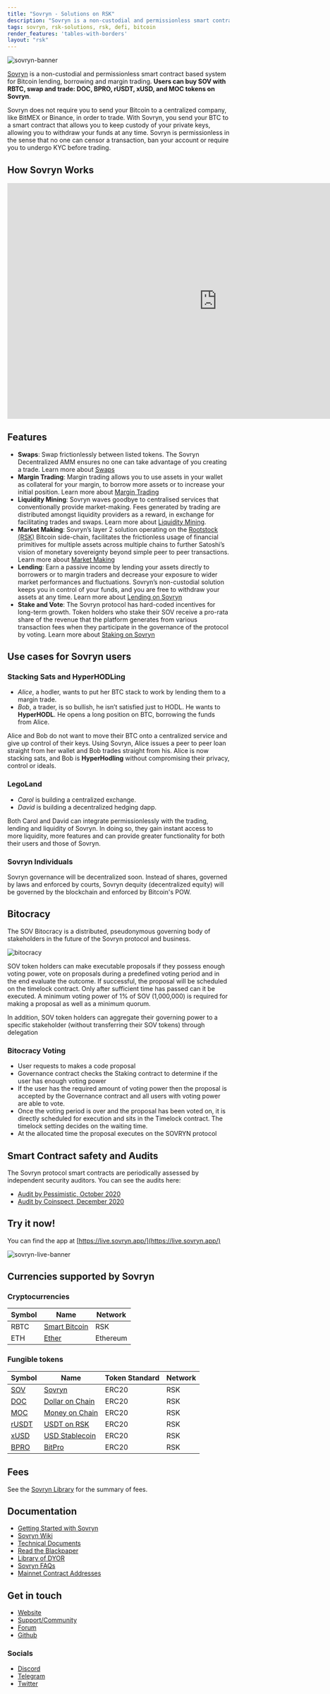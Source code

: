 ```yaml
---
title: "Sovryn - Solutions on RSK"
description: "Sovryn is a non-custodial and permissionless smart contract-based system for Bitcoin lending, borrowing and margin trading"
tags: sovryn, rsk-solutions, rsk, defi, bitcoin
render_features: 'tables-with-borders'
layout: "rsk"
---
```


![sovryn-banner](/assets/img/solutions/sovryn/sovryn-banner-combined.png)

[Sovryn](https://www.sovryn.app/) is a non-custodial and permissionless smart contract based system for Bitcoin lending, borrowing and margin trading.
**Users can buy SOV with RBTC, swap and trade: DOC, BPRO, rUSDT, xUSD, and MOC tokens on Sovryn**.

Sovryn does not require you to send your Bitcoin to a centralized company, 
like BitMEX or Binance, in order to trade. 
With Sovryn, you send your BTC to a smart contract that allows you to keep custody of your private keys, 
allowing you to withdraw your funds at any time.
Sovryn is permissionless in the sense that no one can censor a transaction, 
ban your account or require you to undergo KYC before trading.

## How Sovryn Works

<div class="video-container">
  <iframe width="949" height="534" src="https://youtube.com/embed/z1iKPDXKjUo" frameborder="0" allow="accelerometer; autoplay; encrypted-media; gyroscope; picture-in-picture" allowfullscreen></iframe>
</div>

## Features

- **Swaps**: Swap frictionlessly between listed tokens. 
The Sovryn Decentralized AMM ensures no one can take advantage of you creating a trade.
Learn more about [Swaps](https://wiki.sovryn.app/en/sovryn-dapp/trading#step-1-go-to-the-sovryn-dapp)
- **Margin Trading**: Margin trading allows you to use assets in your wallet as collateral for your margin, 
to borrow more assets or to increase your initial position. Learn more about [Margin Trading](https://wiki.sovryn.app/en/sovryn-dapp/trading#margin-trading-on-sovryn)
- **Liquidity Mining**: Sovryn waves goodbye to centralised services that conventionally provide market-making. 
Fees generated by trading are distributed amongst liquidity providers as a reward, 
in exchange for facilitating trades and swaps. 
Learn more about [Liquidity Mining](https://wiki.sovryn.app/en/technical-documents/amm/AMM-FAQ).
- **Market Making**: Sovryn’s layer 2 solution operating on the [Rootstock (RSK)](https://developers.rsk.co/rsk/) Bitcoin side-chain,
facilitates the frictionless usage of financial primitives for multiple assets across multiple chains to further Satoshi’s vision of monetary sovereignty beyond simple peer to peer transactions.
Learn more about [Market Making](https://wiki.sovryn.app/en/sovryn-dapp/market-making#video-how-to-earn-by-market-making) 
- **Lending**: Earn a passive income by lending your assets directly to borrowers or to margin traders and decrease your exposure to wider market performances and fluctuations. 
Sovryn’s non-custodial solution keeps you in control of your funds, 
and you are free to withdraw your assets at any time.
Learn more about [Lending on Sovryn](https://wiki.sovryn.app/en/sovryn-dapp/lending)
- **Stake and Vote**: The Sovryn protocol has hard-coded incentives for long-term growth. 
Token holders who stake their SOV receive a pro-rata share of the revenue that the platform generates from various transaction fees when they participate in the governance of the protocol by voting.
Learn more about [Staking on Sovryn](https://wiki.sovryn.app/en/governance/staking-vesting-voting#staking-sov)


## Use cases for Sovryn users

### Stacking Sats and HyperHODLing

- _Alice_, a hodler, wants to put her BTC stack to work by lending them to a margin trade.
- _Bob_, a trader, is so bullish, he isn’t satisfied just to HODL. He wants to **HyperHODL**. 
He opens a long position on BTC, borrowing the funds from Alice.

Alice and Bob do not want to move their BTC onto a centralized service and give up control of their keys. 
Using Sovryn, Alice issues a peer to peer loan straight from her wallet and Bob trades straight from his. 
Alice is now stacking sats, and Bob is **HyperHodling** without compromising their privacy, control or ideals.

### LegoLand

- _Carol_ is building a centralized exchange.
- _David_ is building a decentralized hedging dapp.

Both Carol and David can integrate permissionlessly with the trading, 
lending and liquidity of Sovryn. 
In doing so, they gain instant access to more liquidity, 
more features and can provide greater functionality for both their users and those of Sovryn.

### Sovryn Individuals

Sovryn governance will be decentralized soon. Instead of shares, 
governed by laws and enforced by courts, 
Sovryn dequity (decentralized equity) will be governed by the blockchain and enforced by Bitcoin's POW.

## Bitocracy

The SOV Bitocracy is a distributed, 
pseudonymous governing body of stakeholders in the future of the Sovryn protocol and business.

![bitocracy](/assets/img/solutions/sovryn/bitocracy.png)

SOV token holders can make executable proposals if they possess enough voting power, 
vote on proposals during a predefined voting period and in the end evaluate the outcome. 
If successful, the proposal will be scheduled on the timelock contract. 
Only after sufficient time has passed can it be executed. 
A minimum voting power of 1% of SOV (1,000,000) is required for making a proposal as well as a minimum quorum.

In addition, SOV token holders can aggregate their governing power to a specific stakeholder (without transferring their SOV tokens) through delegation

### Bitocracy Voting

- User requests to makes a code proposal
- Governance contract checks the Staking contract to determine if the user has enough voting power
- If the user has the required amount of voting power then the proposal is accepted by the Governance contract and all users with voting power are able to vote.
- Once the voting period is over and the proposal has been voted on, 
it is directly scheduled for execution and sits in the Timelock contract. 
The timelock setting decides on the waiting time.
- At the allocated time the proposal executes on the SOVRYN protocol

## Smart Contract safety and Audits

The Sovryn protocol smart contracts are periodically assessed by independent security auditors. You can see the audits here:

- [Audit by Pessimistic, October 2020](https://sovryn.app/images/pdf/SovrynAudit2020.pdf)
- [Audit by Coinspect, December 2020](https://sovryn.app/images/pdf/Sovryn_Security_Audit_Smart_Contracts_v201218.pdf)

## Try it now!

You can find the app at [https://live.sovryn.app/](https://live.sovryn.app/)

![sovryn-live-banner](/assets/img/solutions/sovryn/sovryn-live-banner.png)

## Currencies supported by Sovryn

### Cryptocurrencies

| Symbol | Name | Network |
| --- | --- | --- |
| RBTC | [Smart Bitcoin](https://developers.rsk.co/rsk/rbtc/) | RSK |
| ETH | [Ether](https://ethereum.org/en/eth/) | Ethereum |

### Fungible tokens

| Symbol | Name | Token Standard | Network |
| --- | --- | --- | --- |
| [SOV](https://explorer.rsk.co/address/0xEfC78FC7D48B64958315949279bA181C2114abbD) | [Sovryn](https://www.sovryn.app/) | ERC20 | RSK |
| [DOC](https://explorer.rsk.co/address/0xe700691da7b9851f2f35f8b8182c69c53ccad9db) | [Dollar on Chain](https://moneyonchain.com/doc-bitcoin-stablecoin/) | ERC20 | RSK |
| [MOC](https://explorer.rsk.co/address/0x9ac7fe28967b30e3a4e6e03286d715b42b453d10) | [Money on Chain](https://moneyonchain.com/moc-governance/) | ERC20 | RSK |
| [rUSDT](https://explorer.rsk.co/address/0xef213441a85df4d7acbdae0cf78004e1e486bb96) | [USDT on RSK](https://tether.to/) | ERC20 | RSK |
| [xUSD](https://explorer.rsk.co/address/0xb5999795be0ebb5bab23144aa5fd6a02d080299f) | [USD Stablecoin](https://babelfish.money/) | ERC20 | RSK |
| [BPRO](https://explorer.rsk.co/address/0x440cd83c160de5c96ddb20246815ea44c7abbca8) | [BitPro](https://moneyonchain.com/bpro-income-for-bitcoin-holders/) | ERC20 | RSK |

## Fees

See the [Sovryn Library](https://www.sovryn.app/library) for the summary of fees.

## Documentation
- [Getting Started with Sovryn](https://wiki.sovryn.app/en/getting-started/getting-started-index)
- [Sovryn Wiki](https://wiki.sovryn.app/en/home)
- [Technical Documents](https://wiki.sovryn.app/en/technical-documents/technical-documents-index)
- [Read the Blackpaper](https://docsend.com/view/mbhvi379crhagtwp)
- [Library of DYOR](https://sovryn.app/library.html)
- [Sovryn FAQs](https://wiki.sovryn.app/en/getting-started/faq-general)
- [Mainnet Contract Addresses](https://wiki.sovryn.app/en/technical-documents/mainnet-contract-addresses)

## Get in touch
- [Website](https://sovryn.app/)
- [Support/Community](mailto:community@sovryn.app)
- [Forum](https://forum.sovryn.app/)
- [Github](https://github.com/DistributedCollective)

### Socials
- [Discord](https://discord.gg/J22WS6z)
- [Telegram](https://t.me/SovrynBitcoin)
- [Twitter](https://twitter.com/SovrynBTC)
